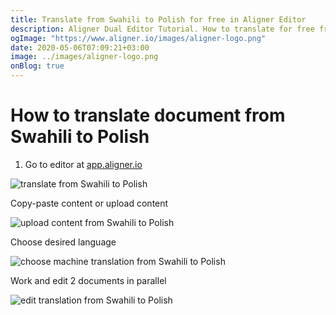 ```yaml
---
title: Translate from Swahili to Polish for free in Aligner Editor
description: Aligner Dual Editor Tutorial. How to translate for free from Swahili to Polish. Aligner is multilingual document management platform. 
ogImage: "https://www.aligner.io/images/aligner-logo.png"
date: 2020-05-06T07:09:21+03:00
image: ../images/aligner-logo.png
onBlog: true
---
```


# How to translate document from Swahili to Polish

1. Go to editor at [app.aligner.io](https://app.aligner.io "Aligner App web page")

![translate from Swahili to Polish](../aligner-blank-editor.png "translate from Swahili to Polish")

Copy-paste content or upload content

![upload content from Swahili to Polish](../aligner-uploaded-document.png "upload content from Swahili to Polish")

Choose desired language

![choose machine translation from Swahili to Polish](../aligner-language-dropdown.png "choose machine translation from Swahili to Polish")

Work and edit 2 documents in parallel

![edit translation from Swahili to Polish](../aligner-double-sitded-editor.png "edit translation from Swahili to Polish")

